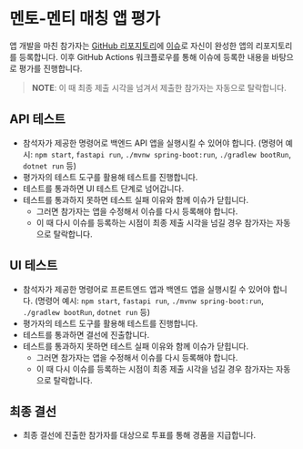 # 멘토-멘티 매칭 앱 평가

앱 개발을 마친 참가자는 [GitHub 리포지토리](https://aka.ms/lipcoding)에 [이슈](../../issues)로 자신이 완성한 앱의 리포지토리를 등록합니다. 이후 GitHub Actions 워크플로우를 통해 이슈에 등록한 내용을 바탕으로 평가를 진행합니다.

> **NOTE**: 이 때 최종 제출 시각을 넘겨서 제출한 참가자는 자동으로 탈락합니다.

## API 테스트

- 참석자가 제공한 명령어로 백엔드 API 앱을 실행시킬 수 있어야 합니다. (명령어 예시: `npm start`, `fastapi run`, `./mvnw spring-boot:run`, `./gradlew bootRun`, `dotnet run` 등)
- 평가자의 테스트 도구를 활용해 테스트를 진행합니다.
- 테스트를 통과하면 UI 테스트 단계로 넘어갑니다.
- 테스트를 통과하지 못하면 테스트 실패 이유와 함께 이슈가 닫힙니다.
  - 그러면 참가자는 앱을 수정해서 이슈를 다시 등록해야 합니다.
  - 이 때 다시 이슈를 등록하는 시점이 최종 제출 시각을 넘길 경우 참가자는 자동으로 탈락합니다.

## UI 테스트

- 참석자가 제공한 명령어로 프론트엔드 앱과 백엔드 앱을 실행시킬 수 있어야 합니다. (명령어 예시: `npm start`, `fastapi run`, `./mvnw spring-boot:run`, `./gradlew bootRun`, `dotnet run` 등)
- 평가자의 테스트 도구를 활용해 테스트를 진행합니다.
- 테스트를 통과하면 결선에 진출합니다.
- 테스트를 통과하지 못하면 테스트 실패 이유와 함께 이슈가 닫힙니다.
  - 그러면 참가자는 앱을 수정해서 이슈를 다시 등록해야 합니다.
  - 이 때 다시 이슈를 등록하는 시점이 최종 제출 시각을 넘길 경우 참가자는 자동으로 탈락합니다.

## 최종 결선

- 최종 결선에 진출한 참가자를 대상으로 투표를 통해 경품을 지급합니다.
